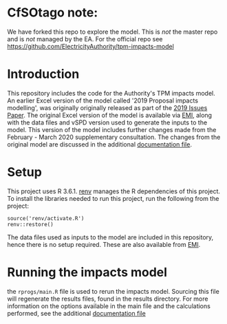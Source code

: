 # CfSOtago note:

We have forked this repo to explore the model. This is *not* the master repo and is *not* managed by the EA. For the official repo see https://github.com/ElectricityAuthority/tpm-impacts-model

# Introduction

This repository includes the code for the Authority's TPM impacts model. An earlier Excel version of the model called '2019 Proposal impacts modelling', was originally originally released as part of the [2019 Issues Paper](https://ea.govt.nz/development/work-programme/pricing-cost-allocation/transmission-pricing-review/consultations/). The original Excel version of the model is available via [EMI](https://www.emi.ea.govt.nz/Wholesale/Datasets/_AdditionalInformation/SupportingInformationAndAnalysis/2019/20190723_TPM_2019_IssuesPaper/), along with the data files and vSPD version used to generate the inputs to the model. This version of the model includes further changes made from the February - March 2020 supplementary consultation. The changes from the original model are discussed in the additional [documentation file](documentation/impact_model_documentation.html).

# Setup

This project uses R 3.6.1. [renv](https://rstudio.github.io/renv/) manages the R dependencies of this project. To install the libraries needed to run this project, run the following from the project:

```{r}
source('renv/activate.R')
renv::restore()
```

The data files used as inputs to the model are included in this repository, hence there is no setup required. These are also available from [EMI](https://www.emi.ea.govt.nz/Wholesale/Datasets/_AdditionalInformation/SupportingInformationAndAnalysis/2019/20190723_TPM_2019_IssuesPaper/).

# Running the impacts model

the `rprogs/main.R` file is used to rerun the impacts model. Sourcing this file will regenerate the results files, found in the results directory. For more information on the options available in the main file and the calculations performed, see the additional [documentation file](documentation/impact_model_documentation.html)

